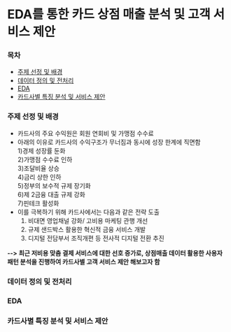 # EDA를 통한 카드 상점 매출 분석 및 고객 서비스 제안

### 목차   
- [주제 선정 및 배경](#주제-선정-및-배경)   
- [데이터 정의 및 전처리](#데이터-정의-및-전처리)   
- [EDA](#EDA)   
- [카드사별 특징 분석 및 서비스 제안 ](#카드사별-특징-분석-및-서비스-)   

   
### 주제 선정 및 배경   
- 카드사의 주요 수익원은 회원 연회비 및 가맹점 수수료
- 아래의 이유로 카드사의 수익구조가 무너짐과 동시에 성장 한계에 직면함   
  1)경제 성장률 둔화   
  2)가맹점 수수료 인하   
  3)조달비율 상승   
  4)금리 상한 인하   
  5)정부의 보수적 규제 장기화   
  6)제 2금융 대출 규제 강화   
  7)핀테크 활성화   
- 이를 극복하기 위해 카드사에서는 다음과 같은 전략 도출
  1) 비대면 영업채널 강화/ 고비용 마케팅 관행 개선
  2) 규제 샌드박스 활용한 혁신적 금융 서비스 개발
  3) 디지털 전담부서 조직개편 등 전사적 디지털 전환 추진 
   
**--> 최근 저비용 맞춤 결제 서비스에 대한 선호 증가로, 상점매출 데이터 활용한 사용자 패턴 분석을 진행하여 카드사별 고객 서비스 제안 해보고자 함**

### 데이터 정의 및 전처리



### EDA



### 카드사별 특징 분석 및 서비스 제안 
